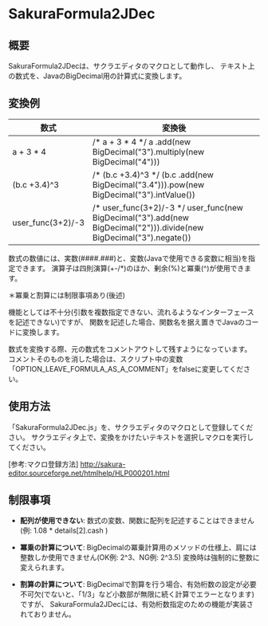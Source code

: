 ﻿SakuraFormula2JDec
==================

概要
----

SakuraFormula2JDecは、サクラエディタのマクロとして動作し、
テキスト上の数式を、JavaのBigDecimal用の計算式に変換します。


変換例
------

|数式|変換後|
|---|---|
| a + 3 * 4         | /* a + 3 * 4 */ a .add(new BigDecimal("3").multiply(new BigDecimal("4"))) |
| (b.c +3.4)^3      | /* (b.c +3.4)^3 */ (b.c .add(new BigDecimal("3.4"))).pow(new BigDecimal("3").intValue()) |
| user_func(3+2)/-3 | /* user_func(3+2)/-3 */ user_func(new BigDecimal("3").add(new BigDecimal("2"))).divide(new BigDecimal("3").negate()) |

数式の数値には、実数(####.###)と、変数(Javaで使用できる変数に相当)を指定できます。
演算子は四則演算(+-/*)のほか、剰余(%)と冪乗(^)が使用できます。

＊冪乗と割算には制限事項あり(後述)

機能としては不十分(引数を複数指定できない、流れるようなインターフェースを記述できない)ですが、
関数を記述した場合、関数名を据え置きでJavaのコードに変換します。

数式を変換する際、元の数式をコメントアウトして残すようになっています。
コメントそのものを消した場合は、スクリプト中の変数「OPTION_LEAVE_FORMULA_AS_A_COMMENT」をfalseに変更してください。


使用方法
------

「SakuraFormula2JDec.js」を、サクラエディタのマクロとして登録してください。
サクラエディタ上で、変換をかけたいテキストを選択しマクロを実行してください。 

[参考:マクロ登録方法]
http://sakura-editor.sourceforge.net/htmlhelp/HLP000201.html


制限事項
------

* **配列が使用できない**: 
数式の変数、関数に配列を記述することはできません(例: 1.08 * details[2].cash )

* **冪乗の計算について**: 
BigDecimalの冪乗計算用のメソッドの仕様上、肩には整数しか使用できません(OK例: 2^3、NG例: 2^3.5)
変換時は強制的に整数に変えられます。

* **割算の計算について**: 
BigDecimalで割算を行う場合、有効桁数の設定が必要不可欠(でないと、「1/3」など小数部が無限に続く計算でエラーとなります)ですが、
SakuraFormula2JDecには、有効桁数指定のための機能が実装されておりません。
